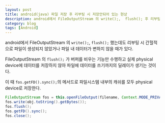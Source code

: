 ```yaml
---
layout: post
title: android(java) 파일 저장 후 리부팅 시 저장안되어 있는 현상
description: android에서 FileOutputStream 의 write();,  flush(); 후 리부팅 시 간헐적으로 파일이 내용이 변경되지 않을 때.
category: blog
tags: [Android]
---
```


android에서 FileOutputStream 의 `write();`, `flush();` 했는데도 리부팅 시 간헐적으로 파일이 생성되지 않았거나 파일 내 데이터가 변하지 않을 때가 있다.

FileOutputStream 의 `flush();` 가 버퍼를 비우는 기능만 수행하고 실제 physical device에 데이터를 저장하지 않아 파일에 데이터를 쓰기까지의 딜레이가 생기는 것이다.

이 때 `fos.getFD().sync();`의 메서드로 파일시스템 내부의 캐쉬를 모두 physical device로 저장한다.

```java
FileOutputStream fos = this.openFileOutput(filename, Context.MODE_PRIVATE);
fos.write(obj.toString().getBytes());
fos.flush();
fos.getFD().sync();
fos.close();
```
